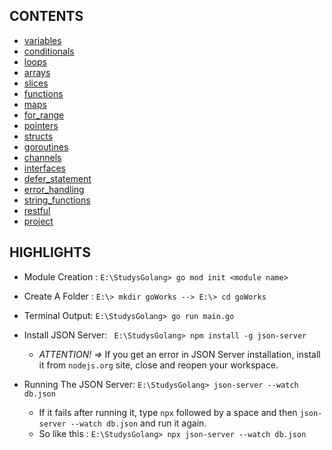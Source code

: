 CONTENTS
---

- [variables](https://github.com/a1zuws/StudysGolang/tree/main/variables)
- [conditionals](https://github.com/a1zuws/StudysGolang/tree/main/conditionals)
- [loops](https://github.com/a1zuws/StudysGolang/tree/main/loops)
- [arrays](https://github.com/a1zuws/StudysGolang/tree/main/arrays)
- [slices](https://github.com/a1zuws/StudysGolang/tree/main/slices)
- [functions](https://github.com/a1zuws/StudysGolang/tree/main/functions)
- [maps](https://github.com/a1zuws/StudysGolang/tree/main/maps)
- [for_range](https://github.com/a1zuws/StudysGolang/tree/main/for_range)
- [pointers](https://github.com/a1zuws/StudysGolang/tree/main/pointers)
- [structs](https://github.com/a1zuws/StudysGolang/tree/main/structs)
- [goroutines](https://github.com/a1zuws/StudysGolang/tree/main/goroutines)
- [channels](https://github.com/a1zuws/StudysGolang/tree/main/channels)
- [interfaces](https://github.com/a1zuws/StudysGolang/tree/main/interfaces)
- [defer_statement](https://github.com/a1zuws/StudysGolang/tree/main/defer_statement)
- [error_handling](https://github.com/a1zuws/StudysGolang/tree/main/error_handling)
- [string_functions](https://github.com/a1zuws/StudysGolang/tree/main/string_functions)
- [restful](https://github.com/a1zuws/StudysGolang/tree/main/restful)
- [project](https://github.com/a1zuws/StudysGolang/tree/main/project)

HIGHLIGHTS
---

- Module Creation :
``` E:\StudysGolang> go mod init <module name> ```

- Create A Folder : 
``` E:\> mkdir goWorks --> E:\> cd goWorks ```

- Terminal Output: 
``` E:\StudysGolang> go run main.go ```

- Install JSON Server:
``` E:\StudysGolang> npm install -g json-server```
  - *ATTENTION! =>* If you get an error in JSON Server installation, install it from ```nodejs.org``` site, close and reopen your workspace.

- Running The JSON Server:
```E:\StudysGolang> json-server --watch db.json```
  - If it fails after running it, type `npx` followed by a space and then `json-server --watch db.json` and run it again.
  - So like this : `E:\StudysGolang> npx json-server --watch db.json`
